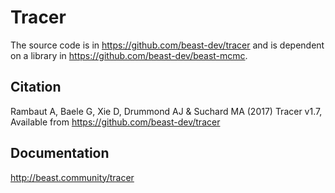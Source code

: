 # Tracer

The source code is in https://github.com/beast-dev/tracer 
and is dependent on a library in https://github.com/beast-dev/beast-mcmc.

## Citation

Rambaut A, Baele G, Xie D, Drummond AJ & Suchard MA (2017) Tracer v1.7,
Available from https://github.com/beast-dev/tracer

## Documentation

http://beast.community/tracer
